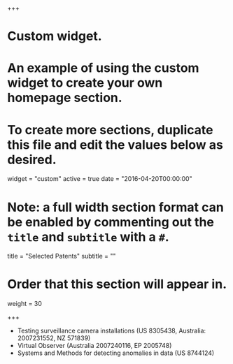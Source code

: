 +++
# Custom widget.
# An example of using the custom widget to create your own homepage section.
# To create more sections, duplicate this file and edit the values below as desired.
widget = "custom"
active = true
date = "2016-04-20T00:00:00"

# Note: a full width section format can be enabled by commenting out the `title` and `subtitle` with a `#`.
title = "Selected Patents"
subtitle = ""

# Order that this section will appear in.
weight = 30

+++

* Testing surveillance camera installations (US 8305438, Australia: 2007231552, NZ 571839) 
* Virtual Observer (Australia 2007240116, EP 2005748)
* Systems and Methods for detecting anomalies in data (US 8744124)
